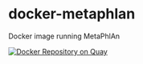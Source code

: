 # docker-metaphlan
Docker image running MetaPhlAn

[![Docker Repository on Quay](https://quay.io/repository/fhcrc-microbiome/metaphlan/status "Docker Repository on Quay")](https://quay.io/repository/fhcrc-microbiome/metaphlan)
